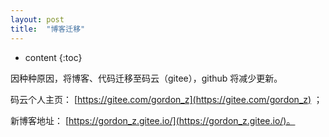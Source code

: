 ```yaml
---
layout: post
title:  "博客迁移"
---
```


* content
{:toc}




因种种原因，将博客、代码迁移至码云（gitee），github 将减少更新。

码云个人主页： [https://gitee.com/gordon_z](https://gitee.com/gordon_z) ；

新博客地址： [https://gordon_z.gitee.io/](https://gordon_z.gitee.io/)。
